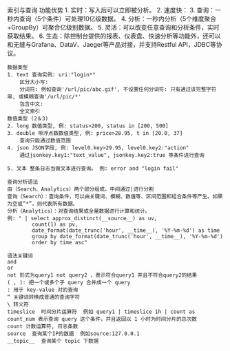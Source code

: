 索引与查询
    功能优势
    1. 实时：写入后可以立即被分析。
    2. 速度快：
    3. 查询：一秒内查询（5个条件）可处理10亿级数据。
    4. 分析：一秒内分析（5个维度聚合+GroupBy）可聚合亿级别数据。
    5. 灵活：可以改变任意查询和分析条件，实时获取结果。
    6. 生态：除控制台提供的报表、仪表盘、快速分析等功能外，还可以和无缝与Grafana、DataV、Jaeger等产品对接，并支持Restful API，JDBC等协议。

    数据类型
    1. text 查询实例: uri:"login*"
        区分大小写: 
        分词符: 例如查询'/url/pic/abc.gif', 不设置任何分词符: 只有通过该完整字符串, 或模糊查询'/url/pic/*'
        包含中文: 
        全文索引
    数值类型 (2＆3)
    2. long 数值类型, 例: status>200, status in [200, 500]
    3. double 带浮点数数值类型, 例: price>28.95, t in [20.0, 37]
        查询只能通过数值范围
    4. json JSON字段, 例: level0.key>29.95, level0.key2:"action"
        通过jsonkey.key1:"text_value", jsonkey.key2:true 等条件进行查询

    5. 文本 整条日志当做文本进行查询。 例: error and "login fail"

    查询分析语法
    由（Search、Analytics）两个部分组成，中间通过|进行分割
    查询（Search）：查询条件，可以由关键词、模糊、数值等、区间范围和组合条件等产生。如果为空或”*”，则代表所有数据。
    分析（Analytics）：对查询结果或全量数据进行计算和统计。
    例: " | select approx_distinct(__source__) as uv, 
            count(1) as pv, 
            date_format(date_trunc('hour', __time__), '%Y-%m-%d') as time 
            group by date_format(date_trunc('hour', __time__), '%Y-%m-%d') 
            order by time asc"

    语法关键词
    and
    or
    not 形式为query1 not query2 ，表示符合query1 并且不符合query2的结果
    ( , ): 把一个或多个子 query 合并成一个 query
    : 用于 key-value 对的查询
    “ 关键词转换成普通的查询字符
    \ 转义符
    timeslice  时间分片运算符  例如 query1 | timeslice 1h | count as count_num 表示查询 query 这个条件，并且返回以 1 小时为时间分片的总次数
    count 计数运算符, 日志条数
    source  查询某个IP的数据  例如source:127.0.0.1
    __topic__  查询某个 topic 下数据
